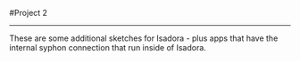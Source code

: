 #Project 2

-------

These are some additional sketches for Isadora - plus apps that have the internal syphon connection that run inside of Isadora.


